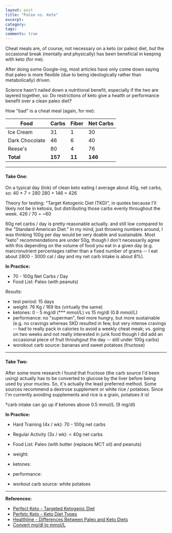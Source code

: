 ```yaml
---
layout: post
title: "Paleo vs. Keto"
excerpt:
category:
tags:
comments: true
---
```


Cheat meals are, of course, not necessary on a keto (or paleo) diet, but the occasional break (mentally and physically) has been beneficial in keeping with keto (for me).

After doing some Google-ing, most articles have only come down saying that paleo is more flexible (due to being ideologically rather than metabolically) driven.

Science hasn't nailed down a nutritional benefit, especially if the two are layered together, so:  Do restrictions of keto give a health or performance benefit over a clean paleo diet?

How "bad" is a cheat meal (again, for me):

| Food           | Carbs | Fiber | Net Carbs |
|----------------|-------|-------|-----------|
| Ice Cream      | 31    | 1     | 30        |
| Dark Chocolate | 46    | 6     | 40        |
| Reese's        | 80    | 4     | 76        |
| **Total**      | **157** | **11** | **146** |


---


#### Take One:

On a typical day (link) of clean keto eating I average about 40g, net carbs, so:
40 * 7 = 280
280 + 146 = 426


Theory for testing:  "Target Ketogenic Diet (TKD)", in quotes because I'll likely not be in ketosis, but distributing those carbs evenly throughout the week.
426 / 70 = ~60

60g net carbs / day is pretty reasonable actually. and still low compared to the "Standard American Diet."  In my mind, just throwing numbers around, I was thinking 100g per day would be very doable and sustainable.  Most "keto" recommendations are under 50g, though I don't necessarily agree with this depending on the volume of food you eat in a given day (e.g. marcronutrient percentages rather than a fixed number of grams -- I eat about 2800 - 3000 cal / day and my net carb intake is about 8%).

**In Practice:**

- 70 - 100g Net Carbs / Day 
- Food List:  Paleo (with peanuts)

*Results:*

- test period: 15 days
- weight: 76 Kg / 169 lbs (virtually the same)
- ketones: 0 - 5 mg/dl (*** mmol/L) vs 15 mg/dl (0.8 mmol/L)
- performance: no "superman", feel more hungry, but more sustainable (e.g. no cravings whereas SKD resulted in few, but very intense cravings -- had to really pack in calories to avoid a weekly cheat meak; vs. going on two weeks and not really interested in junk food though I did add an occasional piece of fruit throuhgout the day -- still under 100g carbs)
- worokout carb source:  bananas and sweet potatoes (fructose)


---


#### Take Two:

After some more research I found that fructose (the carb source I'd been using) actually has to be converted to glucose by the liver before being used by your mucles.  So, it's actually the least preferred method.  Some sources recommend a dextrose supplement or white rice / potatoes.  Since I'm currently avoiding supplements and rice is a grain, potatoes it is!

*carb intake can go up if ketones above 0.5 mmol/L (9 mg/dl)


**In Practice:**

- Hard Training (4x / wk): 70 - 100g net carbs
- Regular Activity (3x / wk): < 40g net carbs
- Food List: Paleo (with butter (replaces MCT oil) and peanuts)

- weight:
- ketones:
- performance:
- workout carb source:  white potatoes


---


**References:**

- [Perfect Keto - Targeted Ketogenic Diet](https://perfectketo.com/targeted-ketogenic-diet/)
- [Perfetc Keto - Keto Diet Types](https://perfectketo.com/keto-diet-types/)
- [Healthline - Differences Between Paleo and Keto Diets](https://www.healthline.com/nutrition/paleo-vs-keto)
- [Convert mg/dl to mmol/L](http://facebooklay.com/wp-content/uploads/2018/11/mg-dl-to-mmol-l-conversion-chart-beautiful-my-handy-conversion-table-for-blood-sugar-or-blood-glucose-if-you-of-mg-dl-to-mmol-l-conversion-chart.jpg)
 